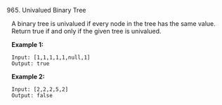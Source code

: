 965. Univalued Binary Tree

A binary tree is univalued if every node in the tree has the same value.
Return true if and only if the given tree is univalued.


**Example 1:**

    Input: [1,1,1,1,1,null,1]
    Output: true

**Example 2:**

    Input: [2,2,2,5,2]
    Output: false